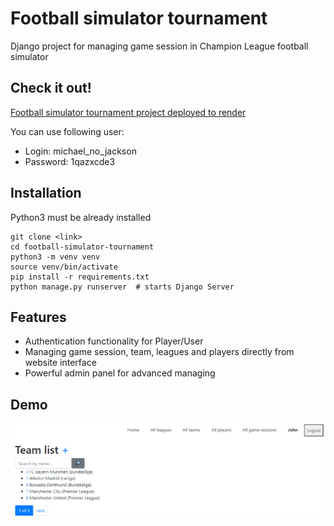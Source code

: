 # Football simulator tournament

Django project for managing game session in Champion League football simulator

## Check it out!

[Football simulator tournament project deployed to render](https://football-simulator-tournament.onrender.com)

You can use following user:
- Login: michael_no_jackson
- Password: 1qazxcde3

## Installation

Python3 must be already installed

```shell
git clone <link>
cd football-simulator-tournament
python3 -m venv venv
source venv/bin/activate
pip install -r requirements.txt
python manage.py runserver  # starts Django Server
```

## Features

* Authentication functionality for Player/User
* Managing game session, team, leagues and players directly from website interface
* Powerful admin panel for advanced managing

## Demo

![Website interface](demo.png)
